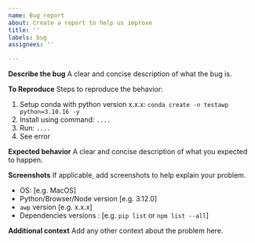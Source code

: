 ```yaml
---
name: Bug report
about: Create a report to help us improve
title: ''
labels: bug
assignees: ''

---
```


**Describe the bug**
A clear and concise description of what the bug is.

**To Reproduce**
Steps to reproduce the behavior:
1. Setup conda with python version x.x.x: `conda create -n testawp python=3.10.16 -y`
2. Install using command: `....`
3. Run: `....`
4. See error

**Expected behavior**
A clear and concise description of what you expected to happen.

**Screenshots**
If applicable, add screenshots to help explain your problem.

 - OS: [e.g. MacOS]
 - Python/Browser/Node version [e.g. 3.12.0]
 - `awp` version [e.g. x.x.x]
- Dependencies versions : [e.g. `pip list` or `npm list --all`]

**Additional context**
Add any other context about the problem here.
